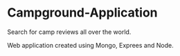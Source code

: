 # Campground-Application
Search for camp reviews all over the world.

Web application created using Mongo, Exprees and Node. 
